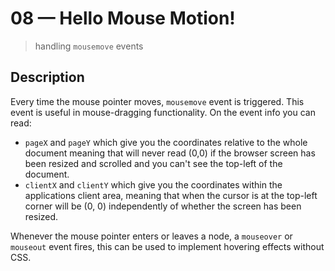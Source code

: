 # 08 &mdash; Hello Mouse Motion!
> handling `mousemove` events

## Description

Every time the mouse pointer moves, `mousemove` event is triggered. This event is useful in mouse-dragging functionality. On the event info you can read:
+ `pageX` and `pageY` which give you the coordinates relative to the whole document meaning that will never read (0,0) if the browser screen has been resized and scrolled and you can't see the top-left of the document.
+ `clientX` and `clientY` which give you the coordinates within the applications client area, meaning that when the cursor is at the top-left corner will be (0, 0) independently of whether the screen has been resized.

Whenever the mouse pointer enters or leaves a node, a `mouseover` or `mouseout` event fires, this can be used to implement hovering effects without CSS.